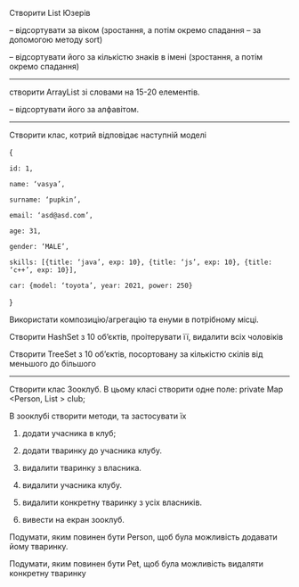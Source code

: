Створити List Юзерів

– відсортувати  за  віком (зростання, а потім окремо спадання –  за допомогою методу sort)

– відсортувати його за кількістю знаків в імені  (зростання, а потім окремо спадання)

 ---

створити ArrayList зі словами на 15-20 елементів.

– відсортувати його за алфавітом.

 
---
 

Створити клас, котрий відповідає наступній моделі

{

    id: 1,

    name: ‘vasya’,

    surname: ‘pupkin’,

    email: ‘asd@asd.com’,

    age: 31,

    gender: ‘MALE’,

    skills: [{title: ‘java’, exp: 10}, {title: ‘js’, exp: 10}, {title: ‘c++’, exp: 10}],

    car: {model: ‘toyota’, year: 2021, power: 250}

}

Використати композицію/агрегацію та енуми в потрібному місці.

Створити HashSet з 10 об’єктів, проітерувати її, видалити всіх чоловіків

Створити TreeSet з 10 об’єктів, посортовану за кількістю скілів від меньшого до більшого

 
---
 

Створити клас Зооклуб. В цьому класі створити одне поле: private Map <Person, List <Pet>> club;

 В зооклубі створити методи, та застосувати їх

1) додати учасника в клуб;

2) додати тваринку до учасника клубу.

3) видалити тваринку з власника.

4) видалити учасника клубу.

5) видалити конкретну тваринку з усіх власників.

6) вивести на екран зооклуб.

Подумати, яким повинен бути Person, щоб була можливість додавати йому тваринку.

Подумати, яким повинен бути Pet, щоб була можливість видаляти конкретну тваринку

